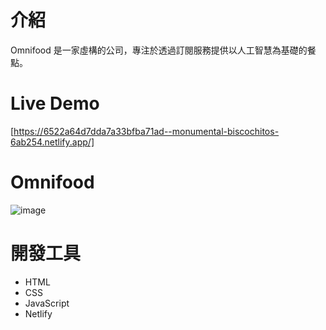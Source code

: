 # 介紹 
Omnifood 是一家虛構的公司，專注於透過訂閱服務提供以人工智慧為基礎的餐點。

# Live Demo
[https://6522a64d7dda7a33bfba71ad--monumental-biscochitos-6ab254.netlify.app/]

# Omnifood
![image](https://github.com/Yung-Che/Omnifood/blob/main/img/omnifood.png)

# 開發工具
- HTML
- CSS
- JavaScript
- Netlify
